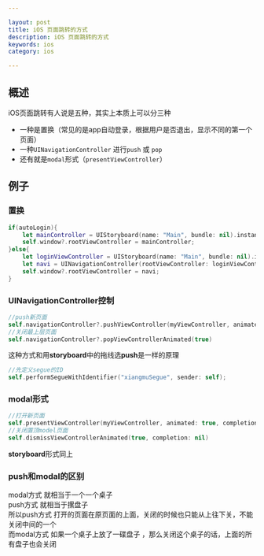 ```yaml
---

layout: post
title: iOS 页面跳转的方式
description: iOS 页面跳转的方式
keywords: ios
category: ios

---
```



## 概述
iOS页面跳转有人说是五种，其实上本质上可以分三种   

+ 一种是置换（常见的是app自动登录，根据用户是否退出，显示不同的第一个页面）  
+ 一种`UINavigationController` 进行`push` 或 `pop`
+ 还有就是`modal`形式（`presentViewController`）


## 例子

### 置换

```swift
if(autoLogin){
    let mainController = UIStoryboard(name: "Main", bundle: nil).instantiateViewControllerWithIdentifier("mainScene") as! MainTabBarViewController;
    self.window?.rootViewController = mainController;
}else{
    let loginViewController = UIStoryboard(name: "Main", bundle: nil).instantiateViewControllerWithIdentifier("loginScene") as! LoginViewController;
    let navi = UINavigationController(rootViewController: loginViewController);
    self.window?.rootViewController = navi;
}
```


### UINavigationController控制

```swift
//push新页面
self.navigationController?.pushViewController(myViewController, animated: true)
//关闭最上层页面
self.navigationController?.popViewControllerAnimated(true)
```

这种方式和用**storyboard**中的拖线选**push**是一样的原理

```swift
//先定义segue的ID
self.performSegueWithIdentifier("xiangmuSegue", sender: self);
```

### modal形式

```swift
//打开新页面
self.presentViewController(myViewController, animated: true, completion: nil);
//关闭置顶model页面  
self.dismissViewControllerAnimated(true, completion: nil)
```

**storyboard**形式同上

### push和modal的区别

modal方式 就相当于一个一个桌子  
push方式 就相当于摞盘子  
所以push方式 打开的页面在原页面的上面，关闭的时候也只能从上往下关，不能关闭中间的一个  
而modal方式  如果一个桌子上放了一碟盘子 ，那么关闭这个桌子的话，上面的所有盘子也会关闭

